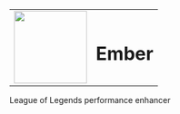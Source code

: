 <table>
  <tbody>
    <tr>
      <td><img width=128 height=128 src="https://i.imgur.com/3WxShMF.png"></td>
      <td><h1>Ember</h1></td>
    </tr>
  </tbody>
</table>

League of Legends performance enhancer
